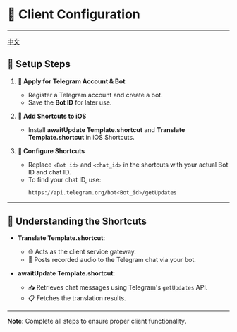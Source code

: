 # 📱 Client Configuration

---
[中文](./Readme_zh.md)

## 🔧 Setup Steps  
1. **🤖 Apply for Telegram Account & Bot**  
   - Register a Telegram account and create a bot.  
   - Save the **Bot ID** for later use.  

2. **📲 Add Shortcuts to iOS**  
   - Install **awaitUpdate Template.shortcut** and **Translate Template.shortcut** in iOS Shortcuts.  

3. **🔑 Configure Shortcuts**  
   - Replace `<Bot id>` and `<chat_id>` in the shortcuts with your actual Bot ID and chat ID.  
   - To find your chat ID, use:  
     ```bash
     https://api.telegram.org/bot<Bot_id>/getUpdates
     ```

---

## 📝 Understanding the Shortcuts  
- **Translate Template.shortcut**:  
  - 🌐 Acts as the client service gateway.  
  - 🎤 Posts recorded audio to the Telegram chat via your bot.  

- **awaitUpdate Template.shortcut**:  
  - 📥 Retrieves chat messages using Telegram's `getUpdates` API.  
  - 📋 Fetches the translation results.  

---

**Note**: Complete all steps to ensure proper client functionality.